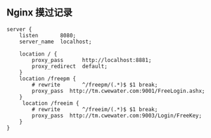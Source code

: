 Nginx 摸过记录
----------------

    server {
        listen       8080;
        server_name  localhost;

        location / {
            proxy_pass      http://localhost:8881;
            proxy_redirect  default; 
        }
        location /freepm {
            # rewrite       ^/freepm/(.*)$ $1 break;
            proxy_pass  http://tm.cwewater.com:9001/FreeLogin.ashx;
        }
         location /freeim {
            # rewrite       ^/freeim/(.*)$ $1 break;
            proxy_pass  http://tm.cwewater.com:9003/Login/FreeKey;
        }
    }
